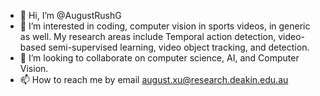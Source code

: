 - 👋 Hi, I’m @AugustRushG
- 👀 I’m interested in coding, computer vision in sports videos, in generic as well.  My research areas include Temporal action detection, video-based semi-supervised learning, video object tracking, and detection.
- 💞️ I’m looking to collaborate on computer science, AI, and Computer Vision.
- 📫 How to reach me by email august.xu@research.deakin.edu.au

<!---
AugustRushG/AugustRushG is a ✨ special ✨ repository because its `README.md` (this file) appears on your GitHub profile.
You can click the Preview link to take a look at your changes.
--->
